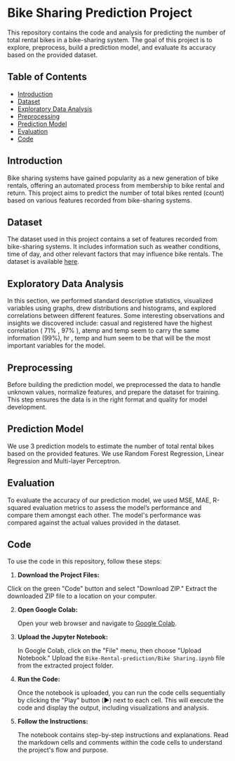 # Bike Sharing Prediction Project

This repository contains the code and analysis for predicting the number of total rental bikes in a bike-sharing system. The goal of this project is to explore, preprocess, build a prediction model, and evaluate its accuracy based on the provided dataset.

## Table of Contents

- [Introduction](#introduction)
- [Dataset](#dataset)
- [Exploratory Data Analysis](#exploratory-data-analysis)
- [Preprocessing](#preprocessing)
- [Prediction Model](#prediction-model)
- [Evaluation](#evaluation)
- [Code](#usage)

## Introduction

Bike sharing systems have gained popularity as a new generation of bike rentals, offering an automated process from membership to bike rental and return. This project aims to predict the number of total bikes rented (count) based on various features recorded from bike-sharing systems.

## Dataset

The dataset used in this project contains a set of features recorded from bike-sharing systems. It includes information such as weather conditions, time of day, and other relevant factors that may influence bike rentals. The dataset is available [here](https://github.com/AriolaLeka/Bike-Rental-Prediction/blob/main/hour-Train.csv).

## Exploratory Data Analysis

In this section, we performed standard descriptive statistics, visualized variables using graphs, drew distributions and histograms, and explored correlations between different features. Some interesting observations and insights we discovered include:  casual and registered have the highest correlation ( 71% , 97% ), atemp and temp seem to carry the same information (99%), hr , temp and hum seem to be that will be the most important variables for the model. 

## Preprocessing

Before building the prediction model, we preprocessed the data to handle unknown values, normalize features, and prepare the dataset for training. This step ensures the data is in the right format and quality for model development.

## Prediction Model

We use 3 prediction models to estimate the number of total rental bikes based on the provided features. We use Random Forest Regression, Linear Regression and Multi-layer Perceptron.

## Evaluation

To evaluate the accuracy of our prediction model, we used MSE, MAE, R-squared evaluation metrics to assess the model’s performance and compare them amongst each other. The model's performance was compared against the actual values provided in the dataset.

## Code 

To use the code in this repository, follow these steps:

1. **Download the Project Files:**

Click on the green "Code" button and select "Download ZIP." Extract the downloaded ZIP file to a location on your computer.

2. **Open Google Colab:**

   Open your web browser and navigate to [Google Colab](https://colab.research.google.com/).

3. **Upload the Jupyter Notebook:**

   In Google Colab, click on the "File" menu, then choose "Upload Notebook." Upload the `Bike-Rental-prediction/Bike Sharing.ipynb` file from the extracted project folder.

4. **Run the Code:**

   Once the notebook is uploaded, you can run the code cells sequentially by clicking the "Play" button (▶️) next to each cell. This will execute the code and display the output, including visualizations and analysis.

5. **Follow the Instructions:**

   The notebook contains step-by-step instructions and explanations. Read the markdown cells and comments within the code cells to understand the project's flow and purpose.
